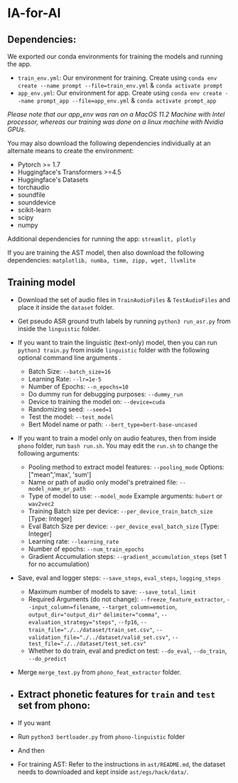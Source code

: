 # IA-for-AI

## Dependencies:

We exported our conda environments for training the models and running the app.

- `train_env.yml`: Our environment for training. Create using `conda env create --name prompt --file=train_env.yml` & `conda activate prompt`
- `app_env.yml`: Our environment for app. Create using `conda env create --name prompt_app --file=app_env.yml`	& `conda activate prompt_app`

*Please note that our app_env was ran on a MacOS 11.2 Machine with Intel processor, whereas our training was done on a linux machine with Nvidia GPUs.*

You may also download the following dependencies individually at an alternate means to create the environment:
- Pytorch >= 1.7
- Huggingface's Transformers >=4.5
- Huggingface's Datasets
- torchaudio
- soundfile
- sounddevice
- scikit-learn
- scipy
- numpy

Additional dependencies for running the app:
`streamlit, plotly`

If you are training the AST model, then also download the following dependencies:
`matplotlib, numba, timm, zipp, wget, llvmlite`

## Training model

- Download the set of audio files in `TrainAudioFiles` & `TestAudioFiles` and place it inside the `dataset` folder.
- Get pseudo ASR ground truth labels by running `python3 run_asr.py` from inside the `linguistic` folder.
- If you want to train the linguistic (text-only) model, then you can run `python3 train.py` from inside `linguistic` folder with the following optional command line arguments .
  - Batch Size: `--batch_size=16`
  - Learning Rate: `--lr=1e-5`
  - Number of Epochs: `--n_epochs=10`
  - Do dummy run for debugging purposes: `--dummy_run`
  - Device to training the model on: `--device=cuda`
  - Randomizing seed: `--seed=1`
  - Test the model: `--test_model`
  - Bert Model name or path: `--bert_type=bert-base-uncased`
- If you want to train a model only on audio features, then from inside `phono` folder, run `bash run.sh`. You may edit the `run.sh` to change the following arguments:
  - Pooling method to extract model features: `--pooling_mode` Options: ["mean",'max', 'sum']
  - Name or path of audio only model's pretrained file: `--model_name_or_path`
  - Type of model to use: `--model_mode` Example arguments: `hubert` or `wav2vec2`
  - Training Batch size per device: `--per_device_train_batch_size` [Type: Integer]
  - Eval Batch Size per device: `--per_device_eval_batch_size` [Type: Integer]
  - Learning rate: `--learning_rate`
  - Number of epochs: `--num_train_epochs`
  - Gradient Accumulation steps: `--gradient_accumulation_steps` (set 1 for no accumulation)
- Save, eval and logger steps: `--save_steps`, `eval_steps`, `logging_steps`
  - Maximum number of models to save: `--save_total_limit`
  - Required Arguments (do not change): `--freeze_feature_extractor`, `--input_column=filename`, `--target_column=emotion`, `output_dir="output_dir"` `delimiter="comma"`, `--evaluation_strategy="steps"`, `--fp16`, `--train_file="./../dataset/train_set.csv"`, `--validation_file="./../dataset/valid_set.csv"`, `--test_file="./../dataset/test_set.csv"`
  - Whether to do train, eval and predict on test: `--do_eval`, `--do_train`, `--do_predict`
- Merge `merge_text.py` from `phono_feat_extractor` folder. 
- Extract phonetic features for `train` and `test` set from phono: 
  -  
- If you want 
- Run `python3 bertloader.py` from `phono-linguistic` folder
- And then

- For training AST: Refer to the instructions in `ast/README.md`, the dataset needs to downloaded and kept inside `ast/egs/hack/data/`.



